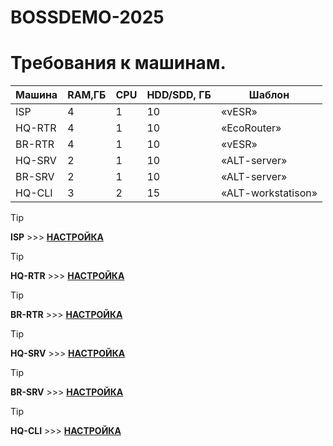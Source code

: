# BOSSDEMO-2025

# Требования к машинам.

| Машина | RAM,ГБ | CPU | HDD/SDD, ГБ | Шаблон |
| ------ | ------ | --- | ----------- | ------ |
| ISP | 4 | 1 | 10 | «vESR» |
| HQ-RTR | 4 | 1 | 10 | «EcoRouter» |
| BR-RTR | 4 | 1 | 10 | «vESR» |
| HQ-SRV | 2 | 1 | 10 | «ALT-server» |
| BR-SRV | 2 | 1 | 10 | «ALT-server» |
| HQ-CLI | 3 | 2 | 15 | «ALT-workstatison» |

> [!TIP]
> **ISP** >>> **[НАСТРОЙКА](./ISP.md)**

> [!TIP]
> **HQ-RTR** >>> **[НАСТРОЙКА](./HQ-RTR.md)**

> [!TIP]
> **BR-RTR** >>> **[НАСТРОЙКА](./BR_RTR.md)**

> [!TIP]
> **HQ-SRV** >>> **[НАСТРОЙКА](./HQ_SRV.md)**

> [!TIP]
> **BR-SRV** >>> **[НАСТРОЙКА](./BR_SRV.md)**

> [!TIP]
> **HQ-CLI** >>> **[НАСТРОЙКА](./HQ_CLI.md)**
